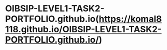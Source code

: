 # OIBSIP-LEVEL1-TASK2-PORTFOLIO.github.io(https://komal8118.github.io/OIBSIP-LEVEL1-TASK2-PORTFOLIO.github.io/)
